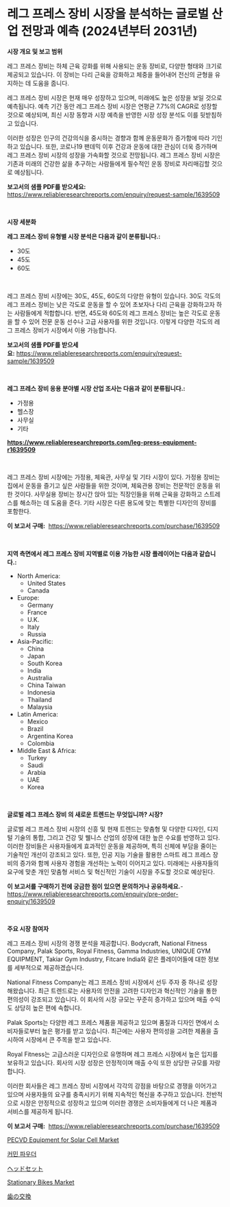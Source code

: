 <p><h1>레그 프레스 장비 시장을 분석하는 글로벌 산업 전망과 예측 (2024년부터 2031년)</h1></p><p><strong>시장 개요 및 보고 범위</strong></p>
<p><p>레그 프레스 장비는 하체 근육 강화를 위해 사용되는 운동 장비로, 다양한 형태와 크기로 제공되고 있습니다. 이 장비는 다리 근육을 강화하고 체중을 들어내어 전신의 균형을 유지하는 데 도움을 줍니다. </p><p>레그 프레스 장비 시장은 현재 매우 성장하고 있으며, 미래에도 높은 성장을 보일 것으로 예측됩니다. 예측 기간 동안 레그 프레스 장비 시장은 연평균 7.7%의 CAGR로 성장할 것으로 예상되며, 최신 시장 동향과 시장 예측을 반영한 시장 성장 분석도 이를 뒷받침하고 있습니다.</p><p>이러한 성장은 인구의 건강의식을 중시하는 경향과 함께 운동문화가 증가함에 따라 기인하고 있습니다. 또한, 코로나19 팬데믹 이후 건강과 운동에 대한 관심이 더욱 증가하며 레그 프레스 장비 시장의 성장을 가속화할 것으로 전망됩니다. 레그 프레스 장비 시장은 기존과 미래의 건강한 삶을 추구하는 사람들에게 필수적인 운동 장비로 자리매김할 것으로 예상됩니다.</p></p>
<p><strong>보고서의 샘플 PDF를 받으세요:</strong> <a href="https://www.reliableresearchreports.com/enquiry/request-sample/1639509">https://www.reliableresearchreports.com/enquiry/request-sample/1639509</a></p>
<p>&nbsp;</p>
<p><strong>시장 세분화</strong></p>
<p><strong>레그 프레스 장비 유형별 시장 분석은 다음과 같이 분류됩니다.:</strong></p>
<p><ul><li>30도</li><li>45도</li><li>60도</li></ul></p>
<p>&nbsp;</p>
<p><p>레그 프레스 장비 시장에는 30도, 45도, 60도의 다양한 유형이 있습니다. 30도 각도의 레그 프레스 장비는 낮은 각도로 운동을 할 수 있어 초보자나 다리 근육을 강화하고자 하는 사람들에게 적합합니다. 반면, 45도와 60도의 레그 프레스 장비는 높은 각도로 운동을 할 수 있어 전문 운동 선수나 고급 사용자를 위한 것입니다. 이렇게 다양한 각도의 레그 프레스 장비가 시장에서 이용 가능합니다.</p></p>
<p><strong>보고서의 샘플 PDF를 받으세요:</strong>&nbsp;<a href="https://www.reliableresearchreports.com/enquiry/request-sample/1639509">https://www.reliableresearchreports.com/enquiry/request-sample/1639509</a></p>
<p>&nbsp;</p>
<p><strong> 레그 프레스 장비 응용 분야별 시장 산업 조사는 다음과 같이 분류됩니다.:</strong></p>
<p><ul><li>가정용</li><li>헬스장</li><li>사무실</li><li>기타</li></ul></p>
<p><strong><a href="https://www.reliableresearchreports.com/leg-press-equipment-r1639509">https://www.reliableresearchreports.com/leg-press-equipment-r1639509</a></strong></p>
<p>&nbsp;</p>
<p><p>레그 프레스 장비 시장에는 가정용, 체육관, 사무실 및 기타 시장이 있다. 가정용 장비는 집에서 운동을 즐기고 싶은 사람들을 위한 것이며, 체육관용 장비는 전문적인 운동을 위한 것이다. 사무실용 장비는 장시간 앉아 있는 직장인들을 위해 근육을 강화하고 스트레스를 해소하는 데 도움을 준다. 기타 시장은 다른 용도에 맞는 특별한 디자인의 장비를 포함한다.</p></p>
<p><strong>이 보고서 구매:</strong>&nbsp; <a href="https://www.reliableresearchreports.com/purchase/1639509">https://www.reliableresearchreports.com/purchase/1639509</a></p>
<p>&nbsp;</p>
<p><strong>지역 측면에서 레그 프레스 장비 지역별로 이용 가능한 시장 플레이어는 다음과 같습니다.:</strong></p>
<p><ul>
    <li>
        North America:
        <ul>
            <li>United States</li>
            <li>Canada</li>
        </ul>
    </li>
    <li>
        Europe:
        <ul>
            <li>Germany</li>
            <li>France</li>
            <li>U.K.</li>
            <li>Italy</li>
            <li>Russia</li>
        </ul>
    </li>
    <li>
        Asia-Pacific:
        <ul>
            <li>China</li>
            <li>Japan</li>
            <li>South Korea</li>
            <li>India</li>
            <li>Australia</li>
            <li>China Taiwan</li>
            <li>Indonesia</li>
            <li>Thailand</li>
            <li>Malaysia</li>
        </ul>
    </li>
    <li>
        Latin America:
        <ul>
            <li>Mexico</li>
            <li>Brazil</li>
            <li>Argentina Korea</li>
            <li>Colombia</li>
        </ul>
    </li>
    <li>
        Middle East & Africa:
        <ul>
            <li>Turkey</li>
            <li>Saudi</li>
            <li>Arabia</li>
            <li>UAE</li>
            <li>Korea</li>
        </ul>
    </li>
    </ul></p>
<p>&nbsp;</p>
<p><strong>글로벌 레그 프레스 장비 의 새로운 트렌드는 무엇입니까? 시장?</strong></p>
<p><p>글로벌 레그 프레스 장비 시장의 신흥 및 현재 트렌드는 맞춤형 및 다양한 디자인, 디지털 기술의 통합, 그리고 건강 및 웰니스 산업의 성장에 대한 높은 수요를 반영하고 있다. 이러한 장비들은 사용자들에게 효과적인 운동을 제공하며, 특히 신체에 부담을 줄이는 기술적인 개선이 강조되고 있다. 또한, 인공 지능 기술을 활용한 스마트 레그 프레스 장비의 증가와 함께 사용자 경험을 개선하는 노력이 이어지고 있다. 미래에는 사용자들의 요구에 맞춘 개인 맞춤형 서비스 및 혁신적인 기술이 시장을 주도할 것으로 예상된다.</p></p>
<p><strong>이 보고서를 구매하기 전에 궁금한 점이 있으면 문의하거나 공유하세요.</strong>- <a href="https://www.reliableresearchreports.com/enquiry/pre-order-enquiry/1639509">https://www.reliableresearchreports.com/enquiry/pre-order-enquiry/1639509</a></p>
<p>&nbsp;</p>
<p><strong>주요 시장 참여자</strong></p>
<p><p>레그 프레스 장비 시장의 경쟁 분석을 제공합니다. Bodycraft, National Fitness Company, Palak Sports, Royal Fitness, Gamma Industries, UNIQUE GYM EQUIPMENT, Takiar Gym Industry, Fitcare India와 같은 플레이어들에 대한 정보를 세부적으로 제공하겠습니다. </p><p>National Fitness Company는 레그 프레스 장비 시장에서 선두 주자 중 하나로 성장해왔습니다. 최근 트렌드로는 사용자의 안전을 고려한 디자인과 혁신적인 기술을 통한 편의성이 강조되고 있습니다. 이 회사의 시장 규모는 꾸준히 증가하고 있으며 매출 수익도 상당히 높은 편에 속합니다.</p><p>Palak Sports는 다양한 레그 프레스 제품을 제공하고 있으며 품질과 디자인 면에서 소비자들로부터 높은 평가를 받고 있습니다. 최근에는 사용자 편의성을 고려한 제품을 출시하여 시장에서 큰 주목을 받고 있습니다. </p><p>Royal Fitness는 고급스러운 디자인으로 유명하며 레그 프레스 시장에서 높은 입지를 보유하고 있습니다. 회사의 시장 성장은 안정적이며 매출 수익 또한 상당한 규모를 자랑합니다.</p><p>이러한 회사들은 레그 프레스 장비 시장에서 각각의 강점을 바탕으로 경쟁을 이어가고 있으며 사용자들의 요구를 충족시키기 위해 지속적인 혁신을 추구하고 있습니다. 전반적으로 시장은 안정적으로 성장하고 있으며 이러한 경쟁은 소비자들에게 더 나은 제품과 서비스를 제공하게 됩니다.</p></p>
<p><strong>이 보고서 구매:</strong>&nbsp;&nbsp;<a href="https://www.reliableresearchreports.com/purchase/1639509">https://www.reliableresearchreports.com/purchase/1639509</a></p>
<p><p><a href="https://github.com/JameTravis/Market-Research-Report-List-5/blob/main/pecvd-equipment-for-solar-cell-market.md">PECVD Equipment for Solar Cell Market</a></p><p><a href="https://github.com/KellyLyncyh543964/Market-Research-Report-List-1/blob/main/628288063869.md">커민 파우더</a></p><p><a href="https://github.com/TerrellConn/Market-Research-Report-List-1/blob/main/771343665175.md">ヘッドセット</a></p><p><a href="https://issuu.com/reportprime-2/docs/stationary-bikes-market-size-2030.pptx">Stationary Bikes Market</a></p><p><a href="https://github.com/roulaayoub-saad/Market-Research-Report-List-1/blob/main/730262365176.md">歯の交換</a></p></p>